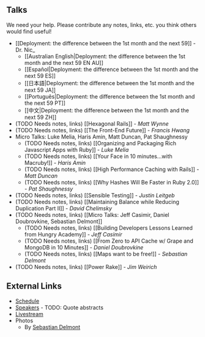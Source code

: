 ## Talks

We need your help.  Please contribute any notes, links, etc. you think others would find useful!

* [[Deployment: the difference between the 1st month and the next 59]] - Dr. Nic_
    * [[Australian English|Deployment: the difference between the 1st month and the next 59 EN AU]]
    * [[Español|Deployment: the difference between the 1st month and the next 59 ES]]
    * [[日本語|Deployment: the difference between the 1st month and the next 59 JA]]
    * [[Português|Deployment: the difference between the 1st month and the next 59 PT]]
    * [[中文|Deployment: the difference between the 1st month and the next 59 ZH]]
* (TODO Needs notes, links) [[Hexagonal Rails]] - _Matt Wynne_
* (TODO Needs notes, links) [[The Front-End Future]] - _Francis Hwang_
* Micro Talks: Luke Melia, Haris Amin, Matt Duncan, Pat Shaughnessy
    * (TODO Needs notes, links) [[Organizing and Packaging Rich Javascript Apps with Ruby]] - _Luke Melia_
    * (TODO Needs notes, links) [[Your Face in 10 minutes...with Macruby!]] - _Haris Amin_
    * (TODO Needs notes, links) [[High Performance Caching with Rails]] - _Matt Duncan_
    * (TODO Needs notes, links) [[Why Hashes Will Be Faster in Ruby 2.0]] - _Pat Shaughnessy_
* (TODO Needs notes, links) [[Sensible Testing]] - _Justin Leitgeb_
* (TODO Needs notes, links) [[Maintaining Balance while Reducing Duplication Part II]] - _David Chelimsky_
* (TODO Needs notes, links) [[Micro Talks: Jeff Casimir, Daniel Doubrovkine, Sebastian Delmont]]
    * (TODO Needs notes, links) [[Building Developers Lessons Learned from Hungry Academy]] - _Jeff Casimir_
    * (TODO Needs notes, links) [[From Zero to API Cache w/ Grape and MongoDB in 10 Minutes]] - _Daniel Doubrovkine_
    * (TODO Needs notes, links) [[Maps want to be free!]] - _Sebastian Delmont_
* (TODO Needs notes, links) [[Power Rake]] - _Jim Weirich_

## External Links

* [Schedule](http://goruco.com/schedule/)
* [Speakers](http://goruco.com/speakers/) - TODO: Quote abstracts
* [Livestream](http://goruco.com/live/)
* Photos
    * By [Sebastian Delmont](http://www.flickr.com/photos/sd/sets/72157630250391884)